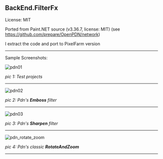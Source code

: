 BackEnd.FilterFx
---

License: MIT

Ported from Paint.NET source (v3.36.7, license: MIT)
(see https://github.com/prepare/OpenPDN/network)

I extract the code and port to PixelFarm version


---

Sample Screenshots:


![pdn01](https://user-images.githubusercontent.com/7447159/41098046-4f8147a0-6a84-11e8-9028-a2e60290d16f.png)

_pic 1:  Test projects_

---


![pdn02](https://user-images.githubusercontent.com/7447159/41098044-4f0c1976-6a84-11e8-8b54-c40fbcc325f0.png)

_pic 2: Pdn's **Emboss** filter_


---

![pdn03](https://user-images.githubusercontent.com/7447159/41098045-4f4a47be-6a84-11e8-8d21-fe7b223426db.png)

_pic 3: Pdn's **Sharpen** filter_


---


![pdn_rotate_zoom](https://user-images.githubusercontent.com/7447159/41177836-abbacdc8-6b8f-11e8-956b-61107f4dfffc.png)

_pic 4: Pdn's classic **RotateAndZoom**_

---